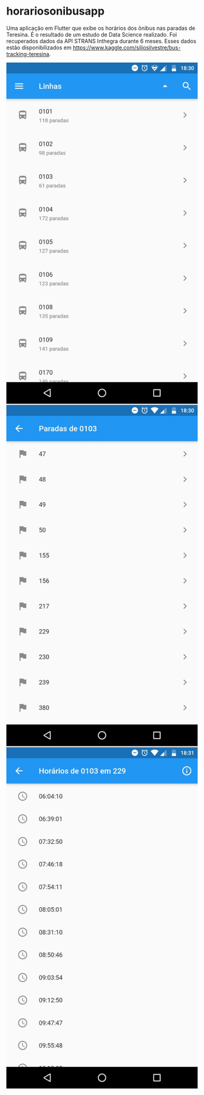 # horariosonibusapp

Uma aplicação em Flutter que exibe os horários dos ônibus nas paradas de Teresina. É o resultado de um estudo de Data Science realizado. Foi recuperados dados da API STRANS Inthegra durante 6 meses. Esses dados estão disponibilizados em https://www.kaggle.com/siliosilvestre/bus-tracking-teresina.

![Alt text](/screenshots/App1.jpeg?raw=false "Tela principal com as linhas online do período")
![Alt text](/screenshots/App2.jpeg?raw=false "Paradas da linha selecionada")
![Alt text](/screenshots/App3.jpeg?raw=false "Horários que a linha passou na parada")
